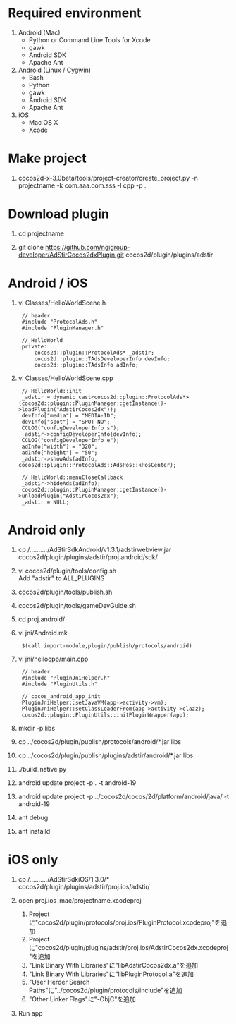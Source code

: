 Required environment
===================
1. Android (Mac)
    * Python or Command Line Tools for Xcode
    * gawk
    * Android SDK
    * Apache Ant
1. Android (Linux / Cygwin)
    * Bash
    * Python
    * gawk
    * Android SDK
    * Apache Ant
2. iOS
    * Mac OS X
    * Xcode

Make project
===================

1. cocos2d-x-3.0beta/tools/project-creator/create_project.py -n projectname -k com.aaa.com.sss -l cpp -p .

Download plugin
===================

1. cd projectname

2. git clone https://github.com/ngigroup-developer/AdStirCocos2dxPlugin.git cocos2d/plugin/plugins/adstir

Android / iOS
===================

1. vi Classes/HelloWorldScene.h

        // header
        #include "ProtocolAds.h"
        #include "PluginManager.h"

        // HelloWorld
        private:
            cocos2d::plugin::ProtocolAds* _adstir;
            cocos2d::plugin::TAdsDeveloperInfo devInfo;
            cocos2d::plugin::TAdsInfo adInfo;

2. vi Classes/HelloWorldScene.cpp

        // HelloWorld::init
        _adstir = dynamic_cast<cocos2d::plugin::ProtocolAds*>(cocos2d::plugin::PluginManager::getInstance()->loadPlugin("AdstirCocos2dx"));
        devInfo["media"] = "MEDIA-ID";
        devInfo["spot"] = "SPOT-NO";
        CCLOG("configDeveloperInfo s");
        _adstir->configDeveloperInfo(devInfo);
        CCLOG("configDeveloperInfo e");
        adInfo["width"] = "320";
        adInfo["height"] = "50";
        _adstir->showAds(adInfo, cocos2d::plugin::ProtocolAds::AdsPos::kPosCenter);
        
        // HelloWorld::menuCloseCallback
        _adstir->hideAds(adInfo);
        cocos2d::plugin::PluginManager::getInstance()->unloadPlugin("AdstirCocos2dx");
        _adstir = NULL;

Android only
===================

1. cp /........../AdStirSdkAndroid/v1.3.1/adstirwebview.jar cocos2d/plugin/plugins/adstir/proj.android/sdk/

2. vi cocos2d/plugin/tools/config.sh  
   Add "adstir" to ALL_PLUGINS

3. cocos2d/plugin/tools/publish.sh

4. cocos2d/plugin/tools/gameDevGuide.sh

5. cd proj.android/

6. vi jni/Android.mk

        $(call import-module,plugin/publish/protocols/android)

7. vi jni/hellocpp/main.cpp

        // header
        #include "PluginJniHelper.h"
        #include "PluginUtils.h"
        
        // cocos_android_app_init
        PluginJniHelper::setJavaVM(app->activity->vm);
        PluginJniHelper::setClassLoaderFrom(app->activity->clazz);
        cocos2d::plugin::PluginUtils::initPluginWrapper(app);

8. mkdir -p libs

9. cp ../cocos2d/plugin/publish/protocols/android/*.jar libs

10. cp ../cocos2d/plugin/publish/plugins/adstir/android/*.jar libs

11. ./build_native.py

12. android update project -p . -t android-19

13. android update project -p ../cocos2d/cocos/2d/platform/android/java/ -t android-19

14. ant debug

15. ant installd


iOS only
===================

1. cp /........../AdStirSdkiOS/1.3.0/* cocos2d/plugin/plugins/adstir/proj.ios/adstir/

2. open proj.ios_mac/projectname.xcodeproj
   1. Projectに"cocos2d/plugin/protocols/proj.ios/PluginProtocol.xcodeproj"を追加
   2. Projectに"cocos2d/plugin/plugins/adstir/proj.ios/AdstirCocos2dx.xcodeproj"を追加
   3. "Link Binary With Libraries"に"libAdstirCocos2dx.a"を追加
   4. "Link Binary With Libraries"に"libPluginProtocol.a"を追加
   5. "User Herder Search Paths"に"../cocos2d/plugin/protocols/include"を追加
   6. "Other Linker Flags"に"-ObjC"を追加

3. Run app


